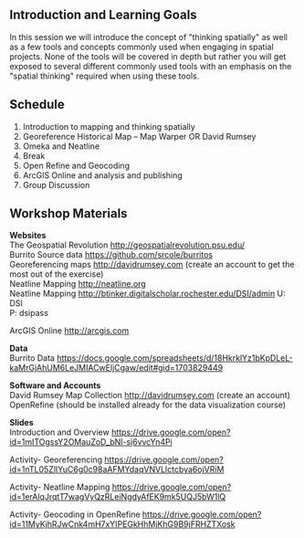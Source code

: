 ## Introduction and Learning Goals

In this session we will introduce the concept of "thinking spatially" as well as a few tools and concepts commonly used when engaging in spatial projects.  None of the tools will be covered in depth but rather you will get exposed to several different commonly used tools with an emphasis on the "spatial thinking" required when using these tools.

## Schedule
1. Introduction to mapping and thinking spatially
2. Georeference Historical Map – Map Warper OR David Rumsey
3. Omeka and Neatline
4. Break 
5. Open Refine and Geocoding
7. ArcGIS Online and analysis and publishing
8. Group Discussion

## Workshop Materials
**Websites**  
The Geospatial Revolution http://geospatialrevolution.psu.edu/  
Burrito Source data https://github.com/srcole/burritos  
Georeferencing maps http://davidrumsey.com (create an account to get the most out of the exercise)  
Neatline Mapping http://neatline.org  
Neatline Mapping http://btinker.digitalscholar.rochester.edu/DSI/admin 
U: DSI  
P: dsipass  

ArcGIS Online http://arcgis.com  

**Data**  
Burrito Data https://docs.google.com/spreadsheets/d/18HkrklYz1bKpDLeL-kaMrGjAhUM6LeJMIACwEljCgaw/edit#gid=1703829449  

**Software and Accounts**  
David Rumsey Map Collection http://davidrumsey.com (create an account)  
OpenRefine (should be installed already for the data visualization course)

**Slides**  
Introduction and Overview https://drive.google.com/open?id=1mITOgssY2OMauZoD_bNl-sj6vvcYn4Pi  
  
Activity- Georeferencing https://drive.google.com/open?id=1nTL05ZlIYuC6g0c98aAFMYdaqVNVLlctcbya6ojVRiM  
  
Activity- Neatline Mapping https://drive.google.com/open?id=1erAlqJrqtT7wagVyQzRLeiNgdyAfEK9mk5UQJ5bW1lQ  
  
Activity- Geocoding in OpenRefine https://drive.google.com/open?id=11MyKjhRJwCnk4mH7xYIPEGkHhMjKhG9B9jFRHZTXosk  
